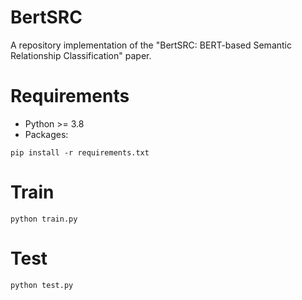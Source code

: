 # BertSRC
A repository implementation of the "BertSRC: BERT-based Semantic Relationship Classification" paper.

# Requirements
* Python >= 3.8
* Packages: 
```
pip install -r requirements.txt
```

# Train
```
python train.py
```

# Test
```
python test.py
```